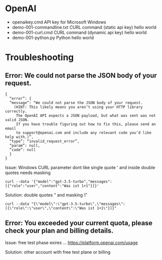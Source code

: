 # OpenAI

* openaikey.cmd   API key for Microsoft Windows
* demo-001-commandline.txt   CURL command (static api key) hello world
* demo-001-curl.cmd   CURL command (dynamic api key) hello world
* demo-001-python.py   Python hello world

# Troubleshooting

## Error: We could not parse the JSON body of your request. 

```
{
  “error”: {
  “message”: “We could not parse the JSON body of your request. 
    (HINT: This likely means you aren’t using your HTTP library correctly. 
     The OpenAI API expects a JSON payload, but what was sent was not valid JSON. 
     If you have trouble figuring out how to fix this, please send an email 
     to support@openai.com and include any relevant code you’d like help with.)”,
  “type”: “invalid_request_error”,
  “param”: null,
  “code”: null
  }
}
```

Issue: Windows CURL parameter dont like single quote ' and inside double quotes needs masking
```
curl --data '{"model":"gpt-3.5-turbo","messages":[{"role":"user","content":"Was ist 1+1"}]}'
```

Solution: double quotes " and masking \\"
```
curl --data "{\"model\":\"gpt-3.5-turbo\",\"messages\":[{\"role\":\"user\",\"content\":\"Was ist 1+1\"}]}"
```

## Error: You exceeded your current quota, please check your plan and billing details.

Issue: free test phase exires ...
https://platform.openai.com/usage

Solution: other account with free test plane or billing
